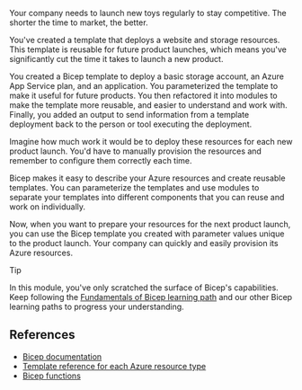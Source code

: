Your company needs to launch new toys regularly to stay competitive. The shorter the time to market, the better.

You've created a template that deploys a website and storage resources. This template is reusable for future product launches, which means you've significantly cut the time it takes to launch a new product.

You created a Bicep template to deploy a basic storage account, an Azure App Service plan, and an application. You parameterized the template to make it useful for future products. You then refactored it into modules to make the template more reusable, and easier to understand and work with. Finally, you added an output to send information from a template deployment back to the person or tool executing the deployment.

Imagine how much work it would be to deploy these resources for each new product launch. You'd have to manually provision the resources and remember to configure them correctly each time.

Bicep makes it easy to describe your Azure resources and create reusable templates. You can parameterize the templates and use modules to separate your templates into different components that you can reuse and work on individually.

Now, when you want to prepare your resources for the next product launch, you can use the Bicep template you created with parameter values unique to the product launch. Your company can quickly and easily provision its Azure resources.

> [!TIP]
> In this module, you've only scratched the surface of Bicep's capabilities. Keep following the [Fundamentals of Bicep learning path](xref:learn.bicep-deploy-manage) and our other Bicep learning paths to progress your understanding.

## References

- [Bicep documentation](/azure/azure-resource-manager/bicep)
- [Template reference for each Azure resource type](/azure/templates/)
- [Bicep functions](/azure/azure-resource-manager/bicep/bicep-functions)
